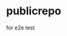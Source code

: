 # publicrepo
for e2e test



































































































































































































































































































































































































































































































































































































































































































































































































































































































































































































































































































































































































































































































































































































































































































































































































































































































































